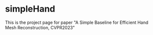 # simpleHand
This is the project page for paper "A Simple Baseline for Efficient Hand Mesh Reconstruction, CVPR2023"
